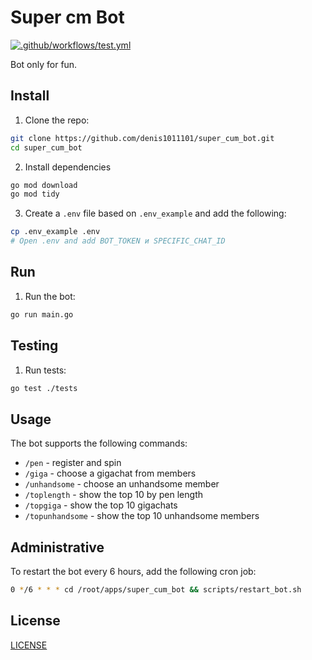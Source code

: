 # Super cm Bot

[![.github/workflows/test.yml](https://github.com/denis1011101/super_cum_bot/actions/workflows/test.yml/badge.svg)](https://github.com/denis1011101/super_cum_bot/actions/workflows/test.yml)

Bot only for fun.

## Install

1. Clone the repo:
```sh
git clone https://github.com/denis1011101/super_cum_bot.git
cd super_cum_bot
```

2. Install dependencies
```sh
go mod download
go mod tidy
```

3. Create a `.env` file based on `.env_example` and add the following:
```sh
cp .env_example .env
# Open .env and add BOT_TOKEN и SPECIFIC_CHAT_ID
```

## Run

1. Run the bot:
```sh
go run main.go
```

## Testing

1. Run tests:
```sh
go test ./tests
```

## Usage

The bot supports the following commands:
- `/pen`           - register and spin
- `/giga`          - choose a gigachat from members
- `/unhandsome`    - choose an unhandsome member
- `/toplength`     - show the top 10 by pen length
- `/topgiga`       - show the top 10 gigachats
- `/topunhandsome` - show the top 10 unhandsome members


## Administrative

To restart the bot every 6 hours, add the following cron job:

```sh
0 */6 * * * cd /root/apps/super_cum_bot && scripts/restart_bot.sh
```

## License

[LICENSE](LICENSE)
